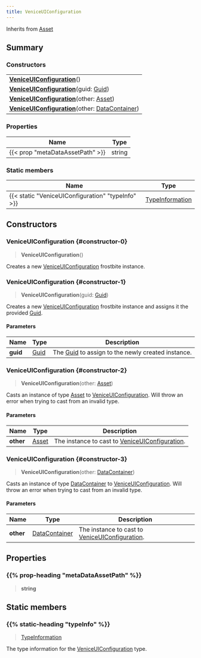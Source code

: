 ```yaml
---
title: VeniceUIConfiguration
---
```


Inherits from 
[Asset](/vext/ref/fb/asset)

## Summary
### Constructors
| |
| ----------- |
| **[VeniceUIConfiguration](#constructor-0)**() |
| **[VeniceUIConfiguration](#constructor-1)**(guid: [Guid](/vext/ref/shared/class/guid)) |
| **[VeniceUIConfiguration](#constructor-2)**(other: [Asset](/vext/ref/fb/asset)) |
| **[VeniceUIConfiguration](#constructor-3)**(other: [DataContainer](/vext/ref/shared/class/datacontainer)) |

### Properties
| Name | Type |
| ---- | ---- |
| {{< prop "metaDataAssetPath" >}} | string |

### Static members
| Name | Type |
| ---- | ---- |
| {{< static "VeniceUIConfiguration" "typeInfo" >}} | [TypeInformation](/vext/ref/shared/class/typeinformation) |

## Constructors
### VeniceUIConfiguration {#constructor-0}
> **VeniceUIConfiguration**()

Creates a new [VeniceUIConfiguration](/vext/ref/fb/veniceuiconfiguration) frostbite instance.

### VeniceUIConfiguration {#constructor-1}
> **VeniceUIConfiguration**(guid: [Guid](/vext/ref/shared/class/guid))

Creates a new [VeniceUIConfiguration](/vext/ref/fb/veniceuiconfiguration) frostbite instance and assigns it the provided [Guid](/vext/ref/shared/class/guid).

#### Parameters
| Name | Type | Description |
| ---- | ---- | ----------- |
| **guid** | [Guid](/vext/ref/shared/class/guid) | The [Guid](/vext/ref/shared/class/guid) to assign to the newly created instance. |

### VeniceUIConfiguration {#constructor-2}
> **VeniceUIConfiguration**(other: [Asset](/vext/ref/fb/asset))

Casts an instance of type [Asset](/vext/ref/fb/asset) to [VeniceUIConfiguration](/vext/ref/fb/veniceuiconfiguration). Will throw an error when trying to cast from an invalid type.

#### Parameters
| Name | Type | Description |
| ---- | ---- | ----------- |
| **other** | [Asset](/vext/ref/fb/asset) | The instance to cast to [VeniceUIConfiguration](/vext/ref/fb/veniceuiconfiguration). |

### VeniceUIConfiguration {#constructor-3}
> **VeniceUIConfiguration**(other: [DataContainer](/vext/ref/shared/class/datacontainer))

Casts an instance of type [DataContainer](/vext/ref/shared/class/datacontainer) to [VeniceUIConfiguration](/vext/ref/fb/veniceuiconfiguration). Will throw an error when trying to cast from an invalid type.

#### Parameters
| Name | Type | Description |
| ---- | ---- | ----------- |
| **other** | [DataContainer](/vext/ref/shared/class/datacontainer) | The instance to cast to [VeniceUIConfiguration](/vext/ref/fb/veniceuiconfiguration). |

## Properties
### {{% prop-heading "metaDataAssetPath" %}}
> **string**

## Static members
### {{% static-heading "typeInfo" %}}
> [TypeInformation](/vext/ref/shared/class/typeinformation)

The type information for the [VeniceUIConfiguration](/vext/ref/fb/veniceuiconfiguration) type.

